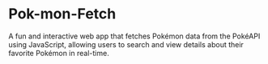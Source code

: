 # Pok-mon-Fetch
A fun and interactive web app that fetches Pokémon data from the PokéAPI using JavaScript, allowing users to search and view details about their favorite Pokémon in real-time.
